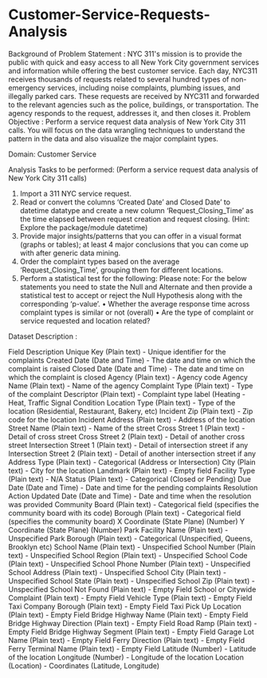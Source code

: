 # Customer-Service-Requests-Analysis

Background of Problem Statement : 
NYC 311's mission is to provide the public with quick and easy access to all New York City government services and information while offering the best customer service. Each day, NYC311 receives thousands of requests related to several hundred types of non-emergency services, including noise complaints, plumbing issues, and illegally parked cars. These requests are received by NYC311 and forwarded to the relevant agencies such as the police, buildings, or transportation. The agency responds to the request, addresses it, and then closes it. Problem Objective : Perform a service request data analysis of New York City 311 calls. You will focus on the data wrangling techniques to understand the pattern in the data and also visualize the major complaint types. 

Domain: Customer Service 

Analysis Tasks to be performed: 
(Perform a service request data analysis of New York City 311 calls) 
1. Import a 311 NYC service request. 
2. Read or convert the columns ‘Created Date’ and Closed Date’ to datetime datatype and create a new column ‘Request_Closing_Time’ as the time elapsed between request creation and request closing. (Hint: Explore the package/module datetime) 
3. Provide major insights/patterns that you can offer in a visual format (graphs or tables); at least 4 major conclusions that you can come up with after generic data mining. 
4. Order the complaint types based on the average ‘Request_Closing_Time’, grouping them for different locations. 
5. Perform a statistical test for the following: 
Please note: For the below statements you need to state the Null and Alternate and then provide a statistical test to accept or reject the Null Hypothesis along with the corresponding ‘p-value’. 
• Whether the average response time across complaint types is similar or not (overall) 
• Are the type of complaint or service requested and location related? 

Dataset Description :

Field                             Description 
Unique Key                        (Plain text) - Unique identifier for the complaints
Created Date                      (Date and Time) - The date and time on which the complaint is raised
Closed Date                       (Date and Time) - The date and time on which the complaint is closed
Agency                            (Plain text) - Agency code
Agency Name                       (Plain text) - Name of the agency
Complaint Type                    (Plain text) - Type of the complaint
Descriptor                        (Plain text) - Complaint type label (Heating - Heat, Traffic Signal Condition 
Location Type                     (Plain text) - Type of the location (Residential, Restaurant, Bakery, etc)
Incident Zip                      (Plain text) - Zip code for the location
Incident Address                  (Plain text) - Address of the location
Street Name                       (Plain text) - Name of the street
Cross Street 1                    (Plain text) - Detail of cross street
Cross Street 2                    (Plain text) - Detail of another cross street
Intersection Street 1             (Plain text) - Detail of intersection street if any
Intersection Street 2             (Plain text) - Detail of another intersection street if any
Address Type                      (Plain text) - Categorical (Address or Intersection)
City                              (Plain text) - City for the location
Landmark                          (Plain text) - Empty field
Facility Type                     (Plain text) - N/A
Status                            (Plain text) - Categorical (Closed or Pending)
Due Date                          (Date and Time) - Date and time for the pending complaints
Resolution Action Updated Date    (Date and Time) - Date and time when the resolution was provided
Community Board                   (Plain text) - Categorical field (specifies the community board with its code)
Borough                           (Plain text) - Categorical field (specifies the community board)
X Coordinate                      (State Plane) (Number)
Y Coordinate                      (State Plane) (Number)
Park Facility Name                (Plain text) - Unspecified
Park Borough                      (Plain text) - Categorical (Unspecified, Queens, Brooklyn etc)
School Name                       (Plain text) - Unspecified
School Number                     (Plain text) - Unspecified
School Region                     (Plain text) - Unspecified
School Code                       (Plain text) - Unspecified
School Phone Number               (Plain text) - Unspecified
School Address                    (Plain text) - Unspecified
School City                       (Plain text) - Unspecified
School State                      (Plain text) - Unspecified
School Zip                        (Plain text) - Unspecified
School Not Found                  (Plain text) - Empty Field
School or Citywide Complaint      (Plain text) - Empty Field
Vehicle Type                      (Plain text) - Empty Field
Taxi Company Borough              (Plain text) - Empty Field
Taxi Pick Up Location             (Plain text) - Empty Field
Bridge Highway Name               (Plain text) - Empty Field
Bridge Highway Direction          (Plain text) - Empty Field
Road Ramp                         (Plain text) - Empty Field
Bridge Highway Segment            (Plain text) - Empty Field
Garage Lot Name                   (Plain text) - Empty Field
Ferry Direction                   (Plain text) - Empty Field
Ferry Terminal Name               (Plain text) - Empty Field
Latitude                          (Number) - Latitude of the location
Longitude                         (Number) - Longitude of the location
Location                          (Location) - Coordinates (Latitude, Longitude)
